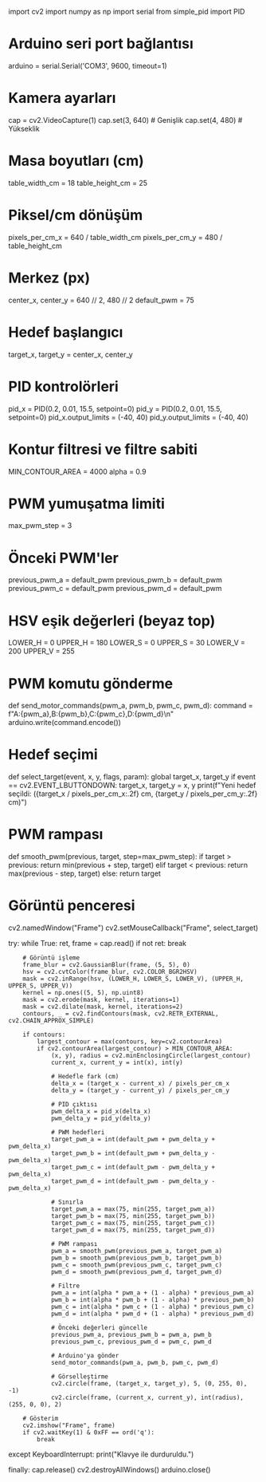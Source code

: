 import cv2
import numpy as np
import serial
from simple_pid import PID

# Arduino seri port bağlantısı
arduino = serial.Serial('COM3', 9600, timeout=1)

# Kamera ayarları
cap = cv2.VideoCapture(1)
cap.set(3, 640)  # Genişlik
cap.set(4, 480)  # Yükseklik

# Masa boyutları (cm)
table_width_cm = 18
table_height_cm = 25

# Piksel/cm dönüşüm
pixels_per_cm_x = 640 / table_width_cm
pixels_per_cm_y = 480 / table_height_cm

# Merkez (px)
center_x, center_y = 640 // 2, 480 // 2
default_pwm = 75

# Hedef başlangıcı
target_x, target_y = center_x, center_y

# PID kontrolörleri
pid_x = PID(0.2, 0.01, 15.5, setpoint=0)
pid_y = PID(0.2, 0.01, 15.5, setpoint=0)
pid_x.output_limits = (-40, 40)
pid_y.output_limits = (-40, 40)

# Kontur filtresi ve filtre sabiti
MIN_CONTOUR_AREA = 4000
alpha = 0.9

# PWM yumuşatma limiti
max_pwm_step = 3

# Önceki PWM'ler
previous_pwm_a = default_pwm
previous_pwm_b = default_pwm
previous_pwm_c = default_pwm
previous_pwm_d = default_pwm

# HSV eşik değerleri (beyaz top)
LOWER_H = 0
UPPER_H = 180
LOWER_S = 0
UPPER_S = 30
LOWER_V = 200
UPPER_V = 255

# PWM komutu gönderme
def send_motor_commands(pwm_a, pwm_b, pwm_c, pwm_d):
    command = f"A:{pwm_a},B:{pwm_b},C:{pwm_c},D:{pwm_d}\n"
    arduino.write(command.encode())

# Hedef seçimi
def select_target(event, x, y, flags, param):
    global target_x, target_y
    if event == cv2.EVENT_LBUTTONDOWN:
        target_x, target_y = x, y
        print(f"Yeni hedef seçildi: ({target_x / pixels_per_cm_x:.2f} cm, {target_y / pixels_per_cm_y:.2f} cm)")

# PWM rampası
def smooth_pwm(previous, target, step=max_pwm_step):
    if target > previous:
        return min(previous + step, target)
    elif target < previous:
        return max(previous - step, target)
    else:
        return target

# Görüntü penceresi
cv2.namedWindow("Frame")
cv2.setMouseCallback("Frame", select_target)

try:
    while True:
        ret, frame = cap.read()
        if not ret:
            break

        # Görüntü işleme
        frame_blur = cv2.GaussianBlur(frame, (5, 5), 0)
        hsv = cv2.cvtColor(frame_blur, cv2.COLOR_BGR2HSV)
        mask = cv2.inRange(hsv, (LOWER_H, LOWER_S, LOWER_V), (UPPER_H, UPPER_S, UPPER_V))
        kernel = np.ones((5, 5), np.uint8)
        mask = cv2.erode(mask, kernel, iterations=1)
        mask = cv2.dilate(mask, kernel, iterations=2)
        contours, _ = cv2.findContours(mask, cv2.RETR_EXTERNAL, cv2.CHAIN_APPROX_SIMPLE)

        if contours:
            largest_contour = max(contours, key=cv2.contourArea)
            if cv2.contourArea(largest_contour) > MIN_CONTOUR_AREA:
                (x, y), radius = cv2.minEnclosingCircle(largest_contour)
                current_x, current_y = int(x), int(y)

                # Hedefle fark (cm)
                delta_x = (target_x - current_x) / pixels_per_cm_x
                delta_y = (target_y - current_y) / pixels_per_cm_y

                # PID çıktısı
                pwm_delta_x = pid_x(delta_x)
                pwm_delta_y = pid_y(delta_y)

                # PWM hedefleri
                target_pwm_a = int(default_pwm + pwm_delta_y + pwm_delta_x)
                target_pwm_b = int(default_pwm + pwm_delta_y - pwm_delta_x)
                target_pwm_c = int(default_pwm - pwm_delta_y + pwm_delta_x)
                target_pwm_d = int(default_pwm - pwm_delta_y - pwm_delta_x)

                # Sınırla
                target_pwm_a = max(75, min(255, target_pwm_a))
                target_pwm_b = max(75, min(255, target_pwm_b))
                target_pwm_c = max(75, min(255, target_pwm_c))
                target_pwm_d = max(75, min(255, target_pwm_d))

                # PWM rampası
                pwm_a = smooth_pwm(previous_pwm_a, target_pwm_a)
                pwm_b = smooth_pwm(previous_pwm_b, target_pwm_b)
                pwm_c = smooth_pwm(previous_pwm_c, target_pwm_c)
                pwm_d = smooth_pwm(previous_pwm_d, target_pwm_d)

                # Filtre
                pwm_a = int(alpha * pwm_a + (1 - alpha) * previous_pwm_a)
                pwm_b = int(alpha * pwm_b + (1 - alpha) * previous_pwm_b)
                pwm_c = int(alpha * pwm_c + (1 - alpha) * previous_pwm_c)
                pwm_d = int(alpha * pwm_d + (1 - alpha) * previous_pwm_d)

                # Önceki değerleri güncelle
                previous_pwm_a, previous_pwm_b = pwm_a, pwm_b
                previous_pwm_c, previous_pwm_d = pwm_c, pwm_d

                # Arduino'ya gönder
                send_motor_commands(pwm_a, pwm_b, pwm_c, pwm_d)

                # Görselleştirme
                cv2.circle(frame, (target_x, target_y), 5, (0, 255, 0), -1)
                cv2.circle(frame, (current_x, current_y), int(radius), (255, 0, 0), 2)

        # Gösterim
        cv2.imshow("Frame", frame)
        if cv2.waitKey(1) & 0xFF == ord('q'):
            break

except KeyboardInterrupt:
    print("Klavye ile durduruldu.")

finally:
    cap.release()
    cv2.destroyAllWindows()
    arduino.close()
